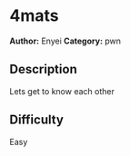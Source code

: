 # 4mats

**Author:** Enyei
**Category:** pwn

## Description

Lets get to know each other


## Difficulty 

Easy
